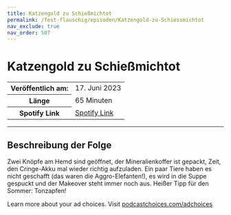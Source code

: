 ```yaml
---
title: Katzengold zu Schießmichtot
permalink: /fest-flauschig/episoden/Katzengold-zu-Schiessmichtot
nav_exclude: true
nav_order: 507
---
```


# Katzengold zu Schießmichtot
<table class="resp-table dcf-table dcf-table-responsive dcf-table-bordered dcf-table-striped dcf-w-100%">
                    <tbody>
                        <tr>
                            <th scope="row">Veröffentlich am:</th>
                            <td data-label="Veröffentlich am:">17. Juni 2023</td>
                        </tr>
                        <tr>
                            <th scope="row">Länge </th>
                            <td data-label="Länge ">65 Minuten</td>
                        </tr><tr>
                                <th scope="row">Spotify Link</th>
                                <td data-label="Spotify Link"><a href="https://open.spotify.com/episode/25wjzJcQMSSjazUu3nQTna">Spotify Link</a></td>
                            </tr></tbody>
                </table>

***

## Beschreibung der Folge

<div>
<p>Zwei Knöpfe am Hemd sind geöffnet, der Mineralienkoffer ist gepackt, Zeit, den Cringe-Akku mal wieder richtig aufzuladen. Ein paar Tiere haben es nicht geschafft (das waren die Aggro-Elefanten!), es wird in die Suppe gespuckt und der Makeover steht immer noch aus. Heißer Tipp für den Sommer: Tonzapfen!</p><p> </p><p>Learn more about your ad choices. Visit <a href="https://podcastchoices.com/adchoices" rel="nofollow">podcastchoices.com/adchoices</a></p>  
</div>

